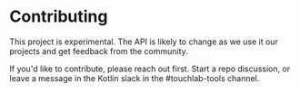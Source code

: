 # Contributing

This project is experimental. The API is likely to change as we use it our projects and get feedback from the community.

If you'd like to contribute, please reach out first. Start a repo discussion, or leave a message in the Kotlin slack in the #touchlab-tools channel.